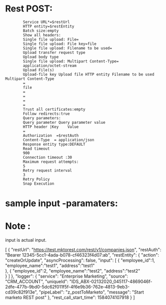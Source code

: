 Rest POST:
==========

            Service URL*=$restUrl
            HTTP entity=$restEntity
            Batch size:empty
            Show all headers:
            Single file upload: File=
            Single file upload: File key=file
            Single file upload: Filename to be used=
            Upload transfer request type
            Upload body type
            Single file upload: Multipart Content-Type=
            application/octet-stream
            Upload File(s)
            Upload-file key	Upload file	HTTP entity	Filename to be used	Multipart Content-Type	
            =
            file
            =
            =
            =
            =
            Trust all certificates:empty
            Follow redirects:true
            Query parameters:
            Query parameter	Query parameter value	
            HTTP header |Key	Value	
            =
            Authorization  =$restAuth
            Content-Type  = application/json
            Response entity type:DEFAULT
            Read timeout
            900
            Connection timeout :30
            Maximum request attempts:
            5
            Retry request interval
            3
            Retry Policy
            Snap Execution




sample input -paramaters:
==========================
Note : 
======
 input is actual input.

  [
    {
      "restUrl": "https://test.mktorest.com/rest/v1/companies.json",
      "restAuth": "Bearer 12345-5cc1-4ada-b078-cf46323f4d07:ab",
      "restEntity": {
        "action": "createOrUpdate",
        "asyncProcessing": false,
        "input": [
          {
            "employee_id":1,
            "employee_name":"test1",
            "address":"test1"            
          },
          {
            "employee_id":2,
            "employee_name":"test2",
            "address":"test2"            
          }
        ]
      },
      "logger": {
        "service": "Enterprise Marketing",
        "source": "CRM_ACCOUNT",
        "uniqueId": "IDS_ABX-02132020_045117-4869046f-2dfe-477b-9bd0-5dc62f011f5f-4f6e9b36-762e-4813-9eb3-cd39c82f913e",
        "pipeLabel": "z_postToMarketo",
        "message": "Start marketo REST post"
      },
      "rest_call_start_time": 1584074107918
    }
   ]
